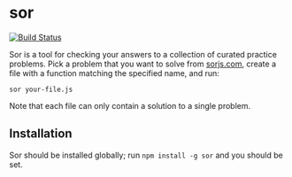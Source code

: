 # sor

[![Build Status](https://travis-ci.org/anyweez/sor.svg?branch=master)](https://travis-ci.org/anyweez/sor)

Sor is a tool for checking your answers to a collection of curated practice problems. Pick a problem that you want to solve from [sorjs.com](https://sorjs.com), create a file with a function matching the specified name, and run:

```
sor your-file.js
```

Note that each file can only contain a solution to a single problem.

## Installation

Sor should be installed globally; run `npm install -g sor` and you should be set.
